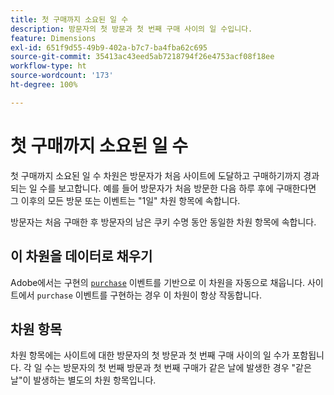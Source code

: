 ```yaml
---
title: 첫 구매까지 소요된 일 수
description: 방문자의 첫 방문과 첫 번째 구매 사이의 일 수입니다.
feature: Dimensions
exl-id: 651f9d55-49b9-402a-b7c7-ba4fba62c695
source-git-commit: 35413ac43eed5ab7218794f26e4753acf08f18ee
workflow-type: ht
source-wordcount: '173'
ht-degree: 100%

---
```


# 첫 구매까지 소요된 일 수

첫 구매까지 소요된 일 수 차원은 방문자가 처음 사이트에 도달하고 구매하기까지 경과되는 일 수를 보고합니다. 예를 들어 방문자가 처음 방문한 다음 하루 후에 구매한다면 그 이후의 모든 방문 또는 이벤트는 &quot;1일&quot; 차원 항목에 속합니다.

방문자는 처음 구매한 후 방문자의 남은 쿠키 수명 동안 동일한 차원 항목에 속합니다.

## 이 차원을 데이터로 채우기

Adobe에서는 구현의 [`purchase`](/help/implement/vars/page-vars/events/event-purchase.md) 이벤트를 기반으로 이 차원을 자동으로 채웁니다. 사이트에서 `purchase` 이벤트를 구현하는 경우 이 차원이 항상 작동합니다.

## 차원 항목

차원 항목에는 사이트에 대한 방문자의 첫 방문과 첫 번째 구매 사이의 일 수가 포함됩니다. 각 일 수는 방문자의 첫 번째 방문과 첫 번째 구매가 같은 날에 발생한 경우 &quot;같은 날&quot;이 발생하는 별도의 차원 항목입니다.
